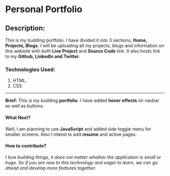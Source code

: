 # Personal Portfolio

## Description:
This is my budding portfolio. I have divided it into 3 sections, **Home, Projects, Blogs.** I will be uploading all my projects, blogs and information on this website with both **Live Project** and
**Source Code** link. It also hosts link to my **Github, LinkedIn and Twitter**.

### Technologies Used:
1) HTML.
2) CSS
***
**Brief:** This is my budding **portfolio.** I have added **hover effects** on navbar as well as buttons.

#### What Next?
Well, I am planning to use **JavaScript** and added side toggle menu for smaller screens. Also I intend to add **resume** and active pages.

#### How to contribute?

_I love building things, it does not matter whether the application is small or huge. So if you are new to this technology and eager to learn, we can go ahead and develop more features together._ 

